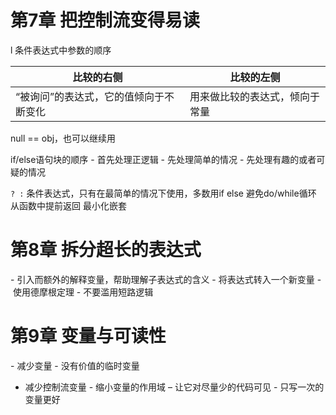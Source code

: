 # 第7章 把控制流变得易读

l 条件表达式中参数的顺序

| 比较的右侧 | 比较的左侧 |
| --- | --- |
| “被询问”的表达式，它的值倾向于不断变化 | 用来做比较的表达式，倾向于常量 |

null == obj，也可以继续用

if/else语句块的顺序
- 首先处理正逻辑
- 先处理简单的情况
- 先处理有趣的或者可疑的情况

`? :` 条件表达式，只有在最简单的情况下使用，多数用if else
避免do/while循环
从函数中提前返回
最小化嵌套

# 第8章 拆分超长的表达式

- 引入而额外的解释变量，帮助理解子表达式的含义
- 将表达式转入一个新变量
- 使用德摩根定理
- 不要滥用短路逻辑

# 第9章 变量与可读性

- 减少变量
  - 没有价值的临时变量
  - 减少控制流变量
- 缩小变量的作用域 – 让它对尽量少的代码可见
- 只写一次的变量更好
